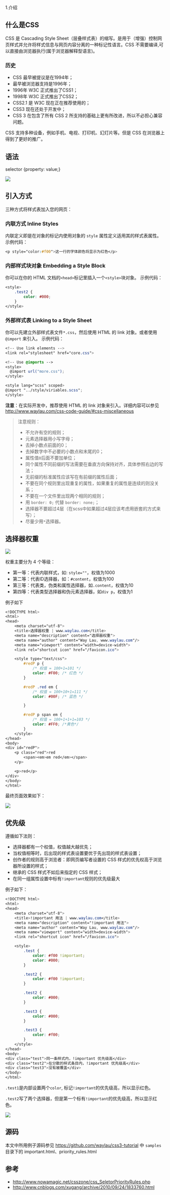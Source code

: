 1.介绍

## 什么是CSS

CSS 是 Cascading Style Sheet（层叠样式表）的缩写。是用于（增强）控制网页样式并允许将样式信息与网页内容分离的一种标记性语言。CSS 不需要编译,可以直接由浏览器执行(属于浏览器解释型语言)。

### 历史

- CSS 最早被提议是在1994年；
- 最早被浏览器支持是1996年；
- 1996年 W3C 正式推出了CSS1；
- 1998年 W3C 正式推出了CSS2；
- CSS2.1 是 W3C 现在正在推荐使用的；
- CSS3 现在还处于开发中；
- CSS 3 在包含了所有 CSS 2 所支持的基础上更有所改进，所以不必担心兼容问题。

CSS 支持多种设备，例如手机、电视、打印机、幻灯片等。但是 CSS 在浏览器上得到了更好的推广。

## 语法

selector {property: value;}

![](https://wx2.sinaimg.cn/mw2000/007slE0nly1h3wz5208jhj30ap051aam.jpg)

## 引入方式

三种方式将样式表加入您的网页：

### 内联方式 Inline Styles

内联定义即是在对象的标记内使用对象的 `style` 属性定义适用其的样式表属性。
示例代码：

```css
<p style="color:#f00">这一行的字体颜色将显示为红色</p>
```

### 内部样式块对象 Embedding a Style Block

你可以在你的 HTML 文档的`<head>`标记里插入一个`<style>`块对象。
示例代码：

```css
<style>
    .test2 {
        color: #000;
    }
</style>
```

### 外部样式表 Linking to a Style Sheet

你可以先建立外部样式表文件`*.css`，然后使用 HTML 的 link 对象。或者使用 `@import` 来引入。
示例代码：

```css
<!-- Use link elements -->
<link rel="stylesheet" href="core.css">

<!-- Use @imports -->
<style>
  @import url("more.css");
</style>
```

```scss
<style lang="scss" scoped>
@import "../style/viriables.scss";
</style>

```

**注意**：在实际开发中，推荐使用 HTML 的 link 对象来引入。详细内容可以参见<http://www.waylau.com/css-code-guide/#css-miscellaneous>

> 注意规则：
> 
> - 不允许有空的规则；
> - 元素选择器用小写字母；
> - 去掉小数点前面的0；
> - 去掉数字中不必要的小数点和末尾的0；
> - 属性值`0`后面不要加单位；
> - 同个属性不同前缀的写法需要在垂直方向保持对齐，具体参照右边的写法；
> - 无前缀的标准属性应该写在有前缀的属性后面；
> - 不要在同个规则里出现重复的属性，如果重复的属性是连续的则没关系；
> - 不要在一个文件里出现两个相同的规则；
> - 用 `border: 0;` 代替 `border: none;`；
> - 选择器不要超过4层（在scss中如果超过4层应该考虑用嵌套的方式来写）；
> - 尽量少用`*`选择器。

## 选择器权重

![](https://wx2.sinaimg.cn/mw2000/007slE0nly1h3wz5a84r6j30gp08s40h.jpg)

权重主要分为 4 个等级：

- 第一等：代表内联样式，如: `style=""`，权值为1000
- 第二等：代表ID选择器，如：`#content`，权值为100
- 第三等：代表类，伪类和属性选择器，如`.content`，权值为10
- 第四等：代表类型选择器和伪元素选择器，如`div p`，权值为1

例子如下

```css
<!DOCTYPE html>
<html>
<head>
    <meta charset="utf-8">
    <title>选择器权重 | www.waylau.com</title>
    <meta name="description" content="选择器权重">
    <meta name="author" content="Way Lau, www.waylau.com"/>
    <meta name="viewport" content="width=device-width">
    <link rel="shortcut icon" href="/favicon.ico">

    <style type="text/css">
        #redP p {
            /* 权值 = 100+1=101 */
            color: #F00; /* 红色 */
        }

        #redP .red em {
            /* 权值 = 100+10+1=111 */
            color: #00F; /* 蓝色 */

        }

        #redP p span em {
            /* 权值 = 100+1+1+1=103 */
            color: #FF0; /*黄色*/
        }
    </style>
</head>
<body>
<div id="redP">
    <p class="red">red
        <span><em>em red</em></span>
    </p>

    <p>red</p>
</div>
</body>
</html>
```

最终页面效果如下：

![](https://wx2.sinaimg.cn/mw2000/007slE0nly1h3wz5fx270j30dx057t9h.jpg)

## 优先级

遵循如下法则：

- 选择器都有一个权值，权值越大越优先；
- 当权值相等时，后出现的样式表设置要优于先出现的样式表设置；
- 创作者的规则高于浏览者：即网页编写者设置的 CSS 样式的优先权高于浏览器所设置的样式；
- 继承的 CSS 样式不如后来指定的 CSS 样式；
- 在同一组属性设置中标有`!important`规则的优先级最大

例子如下：

```css
<!DOCTYPE html>
<html>
<head>
    <meta charset="utf-8">
    <title>!important 用法 | www.waylau.com</title>
    <meta name="description" content="!important 用法">
    <meta name="author" content="Way Lau, www.waylau.com"/>
    <meta name="viewport" content="width=device-width">
    <link rel="shortcut icon" href="/favicon.ico">

    <style>
        .test {
            color: #f00 !important;
            color: #000;
        }

        .test2 {
            color: #f00 !important;
        }

        .test2 {
            color: #000;
        }

        .test3 {
            color: #000;
        }

        .test3 {
            color: #f00;
        }
    </style>
</head>
<body>
<div class="test">同一条样式内，!important 优先级高</div>
<div class="test2">在分散的样式条目内，!important 优先级高</div>
<div class="test3">没有被覆盖</div>
</body>
</html>
```

`.test1`是内部设置两个`color`, 标记`!important`的优先级高，所以显示红色。

`.test2`写了两个选择器，但是第一个标有`!important`的优先级高，所以显示红色。

![](https://wx1.sinaimg.cn/mw2000/007slE0nly1h3wzc9wwk4j30db052taa.jpg)

## 源码

本文中所用例子源码参见
<https://github.com/waylau/css3-tutorial> 中 `samples` 目录下的 important.html、priority_rules.html

## 参考

- <http://www.nowamagic.net/csszone/css_SeletorPriorityRules.php>
- <http://www.cnblogs.com/xugang/archive/2010/09/24/1833760.html>